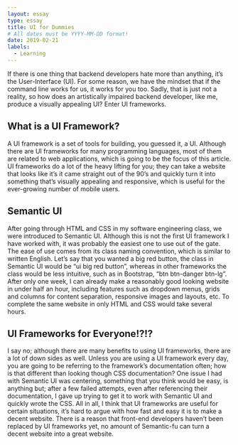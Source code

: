 ```yaml
---
layout: essay
type: essay
title: UI for Dummies
# All dates must be YYYY-MM-DD format!
date: 2019-02-21
labels:
  - Learning
---
```


If there is one thing that backend developers hate more than anything, it’s the User-Interface (UI).  For some reason, we have the mindset that if the command line works for us, it works for you too.  Sadly, that is just not a reality, so how does an artistically impaired backend developer, like me, produce a visually appealing UI?  Enter UI frameworks.

## What is a UI Framework?
A UI framework is a set of tools for building, you guessed it, a UI.  Although there are UI frameworks for many programming languages, most of them are related to web applications, which is going to be the focus of this article.  UI frameworks do a lot of the heavy lifting for you; they can take a website that looks like it’s it came straight out of the 90’s and quickly turn it into something that’s visually appealing and responsive, which is useful for the ever-growing number of mobile users.

## Semantic UI
After going through HTML and CSS in my software engineering class, we were introduced to Semantic UI.  Although this is not the first UI framework I have worked with, it was probably the easiest one to use out of the gate.  The ease of use comes from its class naming convention, which is similar to written English.  Let’s say that you wanted a big red button, the class in Semantic UI would be “ui big red button”, whereas in other frameworks the class would be less intuitive, such as in Bootstrap, “btn btn-danger btn-lg”.  After only one week, I can already make a reasonably good looking website in under half an hour, including features such as dropdown menus, grids and columns for content separation, responsive images and layouts, etc.  To complete the same website in only HTML and CSS would take several hours.

## UI Frameworks for Everyone!?!?
I say no; although there are many benefits to using UI frameworks, there are a lot of down sides as well.  Unless you are using a UI framework every day, you are going to be referring to the framework’s documentation often; how is that different than looking though CSS documentation?  One issue I had with Semantic UI was centering, something that you think would be easy, is anything but; after a few failed attempts, even after referencing their documentation, I gave up trying to get it to work with Semantic UI and quickly wrote the CSS.
All in all, I think that UI frameworks are useful for certain situations, it’s hard to argue with how fast and easy it is to make a decent website.  There is a reason that front-end developers haven’t been replaced by UI frameworks yet, no amount of Semantic-fu can turn a decent website into a great website.


